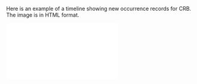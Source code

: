 Here is an example of a timeline showing new occurrence records for CRB.
The image is in HTML format.

![](../timeline.html)

